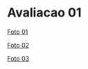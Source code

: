# Avaliacao 01 

<a href = "https://github.com/Yasmin-Sousa/pdmII-251/blob/main/avaliacoes/avaliacao-01/imagem_2025-05-08_210340248.png">Foto 01</a><br>

<a href = "https://github.com/Yasmin-Sousa/pdmII-251/blob/main/avaliacoes/avaliacao-01/imagem_2025-05-08_210534560.png">Foto 02</a><br>

<a href = "https://github.com/Yasmin-Sousa/pdmII-251/blob/main/avaliacoes/avaliacao-01/Captura%20de%20tela%202025-05-08%20211629.png">Foto 03</a><br>
